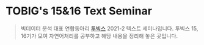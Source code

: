 # TOBIG's 15&16 Text Seminar
> 빅데이터 분석 대표 연합동아리 [투빅스](http://www.datamarket.kr/xe/page_QEhq64) 2021-2 텍스트 세미나입니다.
투빅스 15, 16기가 모여 자연어처리를 공부하고 해당 내용을 정리해 놓은 곳입니다.
